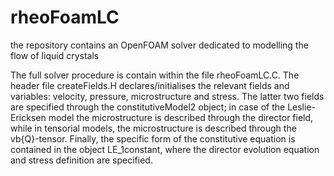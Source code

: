 # rheoFoamLC
the repository contains an OpenFOAM solver dedicated to modelling the flow of liquid crystals

The full solver procedure is contain within the file rheoFoamLC.C. 
The header file createFields.H declares/initialises the relevant fields and variables: velocity, pressure, microstructure and stress.
The latter two fields are specified through the constitutiveModel2 object; 
in case of the Leslie-Ericksen model the microstructure is described through the director field, 
while in tensorial models, the microstructure is described through the vb{Q}-tensor. 
Finally, the specific form of the constitutive equation is contained in the object LE_1constant, 
where the director evolution equation and stress definition are specified.

